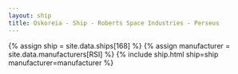 ```yaml
---
layout: ship
title: Oskoreia - Ship - Roberts Space Industries - Perseus
---
```

{% assign ship = site.data.ships[168] %}
{% assign manufacturer = site.data.manufacturers[RSI] %}
{% include ship.html ship=ship manufacturer=manufacturer %}
